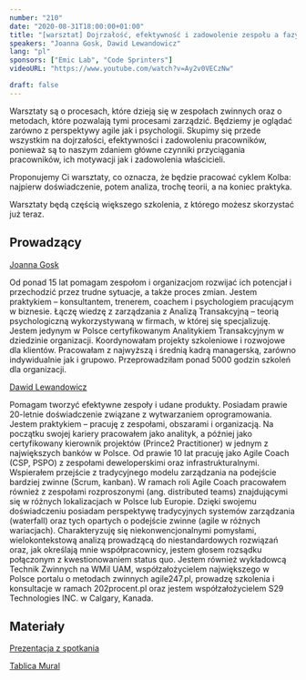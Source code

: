 ```yaml
---
number: "210"
date: "2020-08-31T18:00:00+01:00"
title: "[warsztat] Dojrzałość, efektywność i zadowolenie zespołu a fazy jego rozwoju."
speakers: "Joanna Gosk, Dawid Lewandowicz"
lang: "pl"
sponsors: ["Emic Lab", "Code Sprinters"]
videoURL: "https://www.youtube.com/watch?v=Ay2v0VECzNw"

draft: false
---
```


Warsztaty są o procesach, które dzieją się w zespołach zwinnych oraz o metodach, które pozwalają tymi procesami zarządzić. Będziemy je oglądać zarówno z perspektywy agile jak i psychologii. Skupimy się przede wszystkim na dojrzałości, efektywności i zadowoleniu pracowników, ponieważ są to naszym zdaniem główne czynniki przyciągania pracowników, ich motywacji jak i zadowolenia właścicieli.

Proponujemy Ci warsztaty, co oznacza, że będzie pracować cyklem Kolba: najpierw doświadczenie, potem analiza, trochę teorii, a na koniec praktyka.

Warsztaty będą częścią większego szkolenia, z którego możesz skorzystać już teraz.

## Prowadzący

<a href="https://www.linkedin.com/in/joanna-gosk-977a62a8/" target="_blank">Joanna Gosk</a>

Od ponad 15 lat pomagam zespołom i organizacjom rozwijać ich potencjał i przechodzić przez trudne sytuacje, a także proces zmian. 
Jestem praktykiem – konsultantem, trenerem, coachem i psychologiem pracującym w biznesie. Łączę wiedzę z zarządzania z Analizą Transakcyjną – teorią psychologiczną wykorzystywaną w firmach, w której się specjalizuję. 
Jestem jedynym w Polsce certyfikowanym Analitykiem Transakcyjnym w dziedzinie organizacji. 
Koordynowałam projekty szkoleniowe i rozwojowe dla klientów. Pracowałam z najwyższą i średnią kadrą managerską, zarówno indywidualnie jak i grupowo. Przeprowadziłam ponad 5000 godzin szkoleń dla organizacji.

<a href="https://www.linkedin.com/in/dawid-lewandowicz/" target="_blank">Dawid Lewandowicz</a>

Pomagam tworzyć efektywne zespoły i udane produkty.
Posiadam prawie 20-letnie doświadczenie związane z wytwarzaniem oprogramowania.
Jestem praktykiem – pracuję z zespołami, obszarami i organizacją.
Na początku swojej kariery pracowałem jako analityk, a później jako certyfikowany kierownik projektów (Prince2 Practitioner) w jednym z największych banków w Polsce.
Od prawie 10 lat pracuję jako Agile Coach (CSP, PSPO) z zespołami deweloperskimi oraz infrastrukturalnymi. Wspierałem przejście z tradycyjnego modelu zarządzania na podejście bardziej zwinne (Scrum, kanban). W ramach roli Agile Coach pracowałem również z zespołami rozproszonymi (ang. distributed teams) znajdującymi się w różnych lokalizacjach w Polsce lub Europie.
Dzięki swojemu doświadczeniu posiadam perspektywę tradycyjnych systemów zarządzania (waterfall) oraz tych opartych o podejście zwinne (agile w różnych wariacjach).
Charakteryzuję się niekonwencjonalnymi pomysłami, wielokontekstową analizą prowadzącą do niestandardowych rozwiązań oraz, jak określają mnie współpracownicy, jestem głosem rozsądku połączonym z kwestionowaniem status quo.
Jestem również wykładowcą Technik Zwinnych na WMiI UAM, współzałożycielem największego w Polsce portalu o metodach zwinnych agile247.pl, prowadzę szkolenia i konsultacje w ramach 202procent.pl oraz jestem współzałożycielem S29 Technologies INC. w Calgary, Kanada.

## Materiały

<a href="prezentacja_community.pdf" target="_blank">Prezentacja z spotkania</a>

<a href="mural.pdf" target="_blank">Tablica Mural</a>
